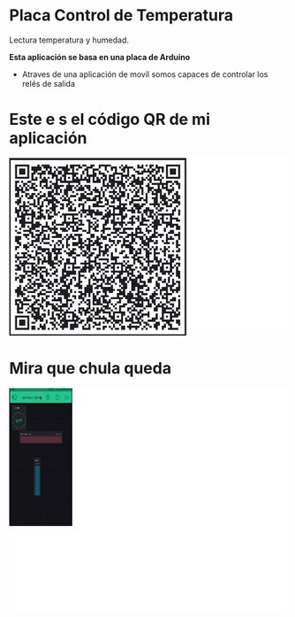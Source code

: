 # Placa Control de Temperatura
Lectura temperatura  y  humedad.

**Esta aplicación se basa en una placa de Arduino**

* Atraves de  una aplicación de movil somos capaces de controlar los relés de salida

# Este e s el código QR de mi  aplicación

![](imatges/qr.png)

# Mira que chula queda

![](imatges/pantallazo.png)

